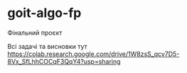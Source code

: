 # goit-algo-fp
Фiнальний проєкт

Всі задачі та висновки тут
https://colab.research.google.com/drive/1W8zsS_qcv7D5-8Vx_SfLhhCOCqF3QqY4?usp=sharing


